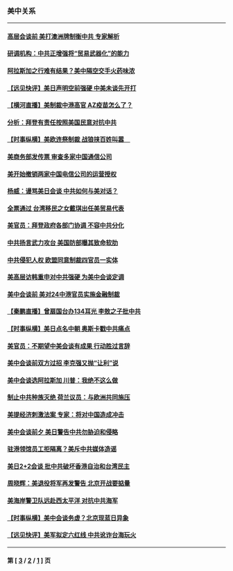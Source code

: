 ### 美中关系
---
#### [高层会谈前 美打澳洲牌制衡中共 专家解析](../../pages/nf1412576/n12819131.md) 
#### [研调机构：中共正增强将“贸易武器化”的能力](../../pages/nf1412576/n12819207.md) 
#### [阿拉斯加之行难有结果？美中隔空交手火药味浓](../../pages/nf1412576/n12818276.md) 
#### [【远见快评】美日声明空前强硬 中美未谈先开打](../../pages/nf1412576/n12818458.md) 
#### [【横河直播】美制裁中港高官 AZ疫苗怎么了？](../../pages/nf1412576/n12818469.md) 
#### [分析：拜登有责任按照美国民意对抗中共](../../pages/nf1412576/n12815846.md) 
#### [【时事纵横】美欧连祭制裁 战狼挟百姓叫嚣　](../../pages/nf1412576/n12818304.md) 
#### [美商务部发传票 审查多家中国通信公司](../../pages/nf1412576/n12818219.md) 
#### [美开始撤销两家中国电信公司的运营授权](../../pages/nf1412576/n12818025.md) 
#### [杨威：谩骂美日会谈 中共如何与美对话？](../../pages/nf1412576/n12817811.md) 
#### [全票通过 台湾移民之女戴琪出任美贸易代表](../../pages/nf1412576/n12817958.md) 
#### [美官员：拜登政府各部门协调 不容中共分化](../../pages/nf1412576/n12817730.md) 
#### [中共扬言武力攻台 美国防部曝其致命软肋](../../pages/nf1412576/n12817763.md) 
#### [中共侵犯人权 欧盟同意制裁四官员一实体](../../pages/nf1412576/n12817506.md) 
#### [美高层访韩重申对中共强硬 为美中会谈定调](../../pages/nf1412576/n12817483.md) 
#### [美中会谈前 美对24中港官员实施金融制裁](../../pages/nf1412576/n12816623.md) 
#### [【秦鹏直播】曾扇国台办134耳光 李敖之子批中共](../../pages/nf1412576/n12815919.md) 
#### [【时事纵横】美日点名中朝 奥斯卡戳中共痛点](../../pages/nf1412576/n12815859.md) 
#### [美官员：不期望中美会谈有成果 行动胜过言辞](../../pages/nf1412576/n12816110.md) 
#### [美中会谈前双方过招 李克强又抛“让利”说](../../pages/nf1412576/n12814541.md) 
#### [美中会谈选阿拉斯加 川普：我绝不这么做](../../pages/nf1412576/n12815533.md) 
#### [制止中共种族灭绝 荷兰议员：与欧洲共同施压](../../pages/nf1412576/n12815110.md) 
#### [美提经济刺激法案 专家：将对中国造成冲击](../../pages/nf1412576/n12814908.md) 
#### [美中会谈前夕 美日警告中共勿胁迫和侵略](../../pages/nf1412576/n12815348.md) 
#### [驻港领馆员工拒隔离？美斥中共媒体造谣](../../pages/nf1412576/n12815217.md) 
#### [美日2+2会谈 批中共破坏香港自治和台湾民主](../../pages/nf1412576/n12815030.md) 
#### [周晓辉：美退役将军再发警告 北京开战要掂量](../../pages/nf1412576/n12812865.md) 
#### [美海岸警卫队远赴西太平洋 对抗中共海军](../../pages/nf1412576/n12813464.md) 
#### [【时事纵横】美中会谈务虚？北京现蓝日异象](../../pages/nf1412576/n12813443.md) 
#### [【远见快评】美军拟定六红线 中共讹诈台海玩火](../../pages/nf1412576/n12813463.md) 

---
#### 第 [ [3](./3.md) / [2](./2.md) / [1](./1.md) ] 页

